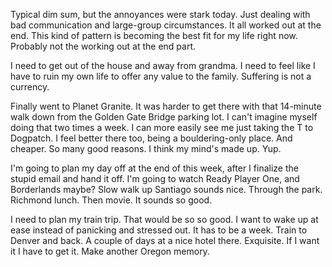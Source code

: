 Typical dim sum, but the annoyances were stark today. Just dealing with bad communication and large-group circumstances. It all worked out at the end. This kind of pattern is becoming the best fit for my life right now. Probably not the working out at the end part.

I need to get out of the house and away from grandma. I need to feel like I have to ruin my own life to offer any value to the family. Suffering is not a currency.

Finally went to Planet Granite. It was harder to get there with that 14-minute walk down from the Golden Gate Bridge parking lot. I can't imagine myself doing that two times a week. I can more easily see me just taking the T to Dogpatch. I feel better there too, being a bouldering-only place. And cheaper. So many good reasons. I think my mind's made up. Yup.

I'm going to plan my day off at the end of this week, after I finalize the stupid email and hand it off. I'm going to watch Ready Player One, and Borderlands maybe? Slow walk up Santiago sounds nice. Through the park. Richmond lunch. Then movie. It sounds so good.

I need to plan my train trip. That would be so so good. I want to wake up at ease instead of panicking and stressed out. It has to be a week. Train to Denver and back. A couple of days at a nice hotel there. Exquisite. If I want it I have to get it. Make another Oregon memory.
